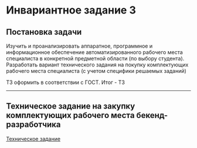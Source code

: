 # Инвариантное задание 3

## Постановка задачи

Изучить и проанализировать аппаратное, программное и информационное обеспечение автоматизированного рабочего места
специалиста в конкретной предметной области (по выбору студента). Разработать вариант технического задания на покупку
комплектующих рабочего места специалиста (с учетом специфики решаемых заданий)

ТЗ оформить в соответствии с ГОСТ. Итог - ТЗ

---

## Техническое задание на закупку комплектующих рабочего места бекенд-разработчика

[Техническое задание](/docs/ISR/Task-1.3.pdf)
